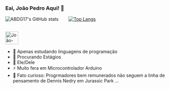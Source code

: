 ### Eai, João Pedro Aqui! 👋

![ABDG17's GitHub stats](https://github-readme-stats.vercel.app/api?username=ABDG17&show_icons=true&theme=algolia)
‎ ‎ ‎ ‎ ‎ ‎ ‎ [![Top Langs](https://github-readme-stats.vercel.app/api/top-langs/?username=ABDG17&layout=compact&theme=algolia)](https://github.com/ABDG17/github-readme-stats)
<div style="display: inline_block"><br>
<img align="center" alt="João-Js" height="40" width="40" src="https://cdn.jsdelivr.net/gh/devicons/devicon/icons/arduino/arduino-original-wordmark.svg" />
</div>

- 💪 Apenas estudando linguagens de programação 
- 👀 Procurando Estágios 
- 💍 Ele/Dele 
- ⚡ Muito fera em Microcontrolador Arduino 
- 🦖 Fato curioso: Progrmadores bem remunerados não seguem a linha de pensamento de Dennis Nedry em Jurassic Park ...
